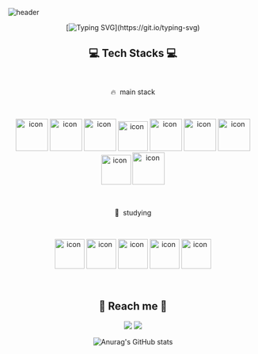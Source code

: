 
![header](https://capsule-render.vercel.app/api?type=waving&color=4565b2&height=250&section=header&text=Just+kod+it!&fontSize=90&animation=twinkling&fontColor=FFFFFF)

<div align="center">

[![Typing SVG](https://readme-typing-svg.herokuapp.com?font=Square+Peg&size=33&duration=5000&color=0180d4&center=true&vCenter=true&width=550&height=80&lines=Hi+there!%F0%9F%91%8B%2C+Welcom+to+my+GitHub!!+;)](https://git.io/typing-svg)
<div align=center>

## 💻 Tech Stacks 💻
  <br>
<p align="center">
🔥 &nbspmain stack
  </p>
  <br>
<p align="center">
<img src="https://techstack-generator.vercel.app/js-icon.svg" alt="icon" width="65" height="65" />
<img src="https://techstack-generator.vercel.app/ts-icon.svg" alt="icon" width="65" height="65" />
<img src="https://techstack-generator.vercel.app/graphql-icon.svg" alt="icon" width="65" height="65" />
<img alt= "icon" wide="60" height="60" src ="https://www.vectorlogo.zone/logos/nestjs/nestjs-icon.svg">
<img src="https://techstack-generator.vercel.app/restapi-icon.svg" alt="icon" width="65" height="65" />
<img src="https://techstack-generator.vercel.app/docker-icon.svg" alt="icon" width="65" height="65" />
<img src="https://techstack-generator.vercel.app/mysql-icon.svg" alt="icon" width="65" height="65" />
<img alt= "icon" wide="60" height="60" src ="https://cdn4.iconfinder.com/data/icons/redis-2/1451/Untitled-2-512.png">
<img src="https://techstack-generator.vercel.app/github-icon.svg" alt="icon" width="65" height="65" />
</p>
  <br>
<p align="center">
📝 &nbspstudying
  </p>
  <br>
<p align="center">
<img alt= "icon" wide="60" height="60" src ="https://www.vectorlogo.zone/logos/nodejs/nodejs-icon.svg">
<img alt= "icon" wide="60" height="60" src ="https://www.vectorlogo.zone/logos/expressjs/expressjs-ar21.svg">
<img alt= "icon" wide="60" height="60" src ="https://www.vectorlogo.zone/logos/elastic/elastic-icon.svg">
<img alt= "icon" wide="60" height="60" src ="https://www.vectorlogo.zone/logos/elasticco_logstash/elasticco_logstash-icon.svg">
<img alt= "icon" wide="60" height="60" src ="https://techstack-generator.vercel.app/kubernetes-icon.svg">
</p>  
  <br>
  
## 💌 Reach me 💌
<p>
  <a href="https://justkod.tistory.com/" target="_blank"><img src="https://img.shields.io/badge/BLOG-282828?style=plastic&logo=Tistory&logoColor=white"/></a>
  <a href="mailto:luckoding@gmail.com" target="_blank"><img src="https://img.shields.io/badge/luckoding@gmail.com-EA4335?style=plastic&logo=Gmail&logoColor=white"/></a>
</p>
  
![Anurag's GitHub stats](https://github-readme-stats.vercel.app/api?username=justkod&show_icons=true&theme=radical)

